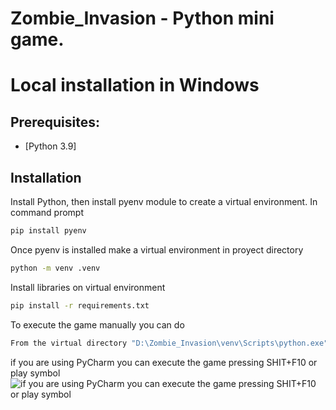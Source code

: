Zombie_Invasion - Python mini game.
================

# Local installation in Windows

## Prerequisites:

  - [Python 3.9]

## Installation

Install Python, then install pyenv module to create a virtual environment. In command prompt

```sh
pip install pyenv
```

Once pyenv is installed make a virtual environment in proyect directory
```sh
python -m venv .venv
```

Install libraries on virtual environment

```sh
pip install -r requirements.txt
```

To execute the game manually you can do

```sh
From the virtual directory "D:\Zombie_Invasion\venv\Scripts\python.exe" (taking all libraries) we excute "D:\Zombie_Invasion\main.py" 
```

if you are using PyCharm you can execute the game pressing SHIT+F10 or play symbol
![if you are using PyCharm you can execute the game pressing SHIT+F10 or play symbol](https://i.ibb.co/BPTJVwC/pycharm-play.png)
